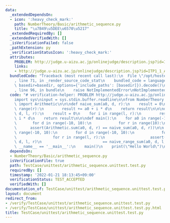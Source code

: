 ```yaml
---
data:
  _extendedDependsOn:
  - icon: ':heavy_check_mark:'
    path: NumberTheory/Basic/arithmetic_sequence.py
    title: "\u7B49\u5DEE\u6570\u5217"
  _extendedRequiredBy: []
  _extendedVerifiedWith: []
  _isVerificationFailed: false
  _pathExtension: py
  _verificationStatusIcon: ':heavy_check_mark:'
  attributes:
    PROBLEM: http://judge.u-aizu.ac.jp/onlinejudge/description.jsp?id=ITP1_1_A
    links:
    - http://judge.u-aizu.ac.jp/onlinejudge/description.jsp?id=ITP1_1_A
  bundledCode: "Traceback (most recent call last):\n  File \"/opt/hostedtoolcache/Python/3.10.5/x64/lib/python3.10/site-packages/onlinejudge_verify/documentation/build.py\"\
    , line 71, in _render_source_code_stat\n    bundled_code = language.bundle(stat.path,\
    \ basedir=basedir, options={'include_paths': [basedir]}).decode()\n  File \"/opt/hostedtoolcache/Python/3.10.5/x64/lib/python3.10/site-packages/onlinejudge_verify/languages/python.py\"\
    , line 96, in bundle\n    raise NotImplementedError\nNotImplementedError\n"
  code: "# verification-helper: PROBLEM http://judge.u-aizu.ac.jp/onlinejudge/description.jsp?id=ITP1_1_A\n\
    import sys\ninput = sys.stdin.buffer.readline\n\nfrom NumberTheory.Basic.arithmetic_sequence\
    \ import Arithmetic\n\n\ndef naive_sum(a0, d, r):\n    result = 0\n    for i in\
    \ range(r):\n        result += a0 + i * d\n    return result\n\n\ndef naive_range_sum(a0,\
    \ d, l, r):\n    result = 0\n    for i in range(l, r):\n        result += a0 +\
    \ i * d\n    return result\n\n\ndef main():\n    for a0 in range(-10, 10):\n \
    \       for d in range(-10, 10):\n            for r in range(10):\n          \
    \      assert(Arithmetic.sum(a0, d, r) == naive_sum(a0, d, r))\n\n    for a0 in\
    \ range(-10, 10):\n        for d in range(-10, 10):\n            for l in range(10):\n\
    \                for r in range(l, r):\n                    assert(Arithmetic.range_sum(a0,\
    \ d, l, r)\n                           == naive_range_sum(a0, d, l, r))\n\nif\
    \ __name__ == '__main__':\n    main()\n    print(\"Hello World\")\n"
  dependsOn:
  - NumberTheory/Basic/arithmetic_sequence.py
  isVerificationFile: true
  path: TestCase/unittest/arithmetic_sequence.unittest.test.py
  requiredBy: []
  timestamp: '2022-01-21 18:13:45+09:00'
  verificationStatus: TEST_ACCEPTED
  verifiedWith: []
documentation_of: TestCase/unittest/arithmetic_sequence.unittest.test.py
layout: document
redirect_from:
- /verify/TestCase/unittest/arithmetic_sequence.unittest.test.py
- /verify/TestCase/unittest/arithmetic_sequence.unittest.test.py.html
title: TestCase/unittest/arithmetic_sequence.unittest.test.py
---
```

